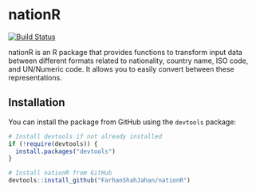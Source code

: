 # nationR

[![Build Status](https://travis-ci.org/FarhanShahJahan/nationR.svg?branch=master)](https://travis-ci.org/FarhanShahJahan/nationR)

nationR is an R package that provides functions to transform input data between different formats related to nationality, country name, ISO code, and UN/Numeric code. It allows you to easily convert between these representations.

## Installation

You can install the package from GitHub using the `devtools` package:

```R
# Install devtools if not already installed
if (!require(devtools)) {
  install.packages("devtools")
}

# Install nationR from GitHub
devtools::install_github("FarhanShahJahan/nationR")
